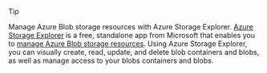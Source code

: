 > [!TIP]
> 
> Manage Azure Blob storage resources with Azure Storage Explorer. 
> [Azure Storage Explorer](https://azure.microsoft.com/features/storage-explorer/) is a free, standalone app from Microsoft that enables you to [manage Azure Blob storage resources](../articles/vs-azure-tools-storage-explorer-blobs.md). Using Azure Storage Explorer, you can visually create, read, update, and delete blob containers and blobs, as well as manage access to your blobs containers and blobs.



